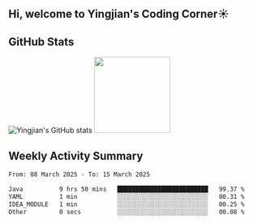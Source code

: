 ## Hi, welcome to Yingjian's Coding Corner☀️

## GitHub Stats
![Yingjian's GitHub stats](https://github-readme-stats.vercel.app/api?username=BigBigBai&show_icons=true&hide=stars,issues&hide_border=true&theme=merko&bg_color=00000000)
<img height="150em" src="https://github-readme-stats.vercel.app/api/top-langs/?username=BigBigBai&layout=compact&hide_border=true&theme=merko&bg_color=00000000"/>

## Weekly Activity Summary

<!--START_SECTION:waka-->

```txt
From: 08 March 2025 - To: 15 March 2025

Java          9 hrs 50 mins   █████████████████████████   99.37 %
YAML          1 min           ░░░░░░░░░░░░░░░░░░░░░░░░░   00.31 %
IDEA_MODULE   1 min           ░░░░░░░░░░░░░░░░░░░░░░░░░   00.25 %
Other         0 secs          ░░░░░░░░░░░░░░░░░░░░░░░░░   00.08 %
```

<!--END_SECTION:waka-->


